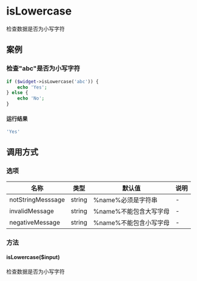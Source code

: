 isLowercase
===========

检查数据是否为小写字符

案例
----

### 检查"abc"是否为小写字符
```php
if ($widget->isLowercase('abc')) {
    echo 'Yes';
} else {
    echo 'No';
}
```

#### 运行结果
```php
'Yes'
```

调用方式
--------

### 选项

| 名称              | 类型    | 默认值                      | 说明       |
|-------------------|---------|-----------------------------|------------|
| notStringMesssage | string  | %name%必须是字符串          | -          |
| invalidMessage    | string  | %name%不能包含大写字母      | -          |
| negativeMessage   | string  | %name%不能包含小写字母      | -          |

### 方法

#### isLowercase($input)
检查数据是否为小写字符